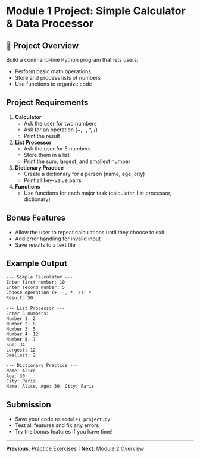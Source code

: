 # Module 1 Project: Simple Calculator & Data Processor

## 🎯 Project Overview
Build a command-line Python program that lets users:
- Perform basic math operations
- Store and process lists of numbers
- Use functions to organize code

## Project Requirements
1. **Calculator**
   - Ask the user for two numbers
   - Ask for an operation (+, -, *, /)
   - Print the result
2. **List Processor**
   - Ask the user for 5 numbers
   - Store them in a list
   - Print the sum, largest, and smallest number
3. **Dictionary Practice**
   - Create a dictionary for a person (name, age, city)
   - Print all key-value pairs
4. **Functions**
   - Use functions for each major task (calculator, list processor, dictionary)

## Bonus Features
- Allow the user to repeat calculations until they choose to exit
- Add error handling for invalid input
- Save results to a text file

## Example Output
```
--- Simple Calculator ---
Enter first number: 10
Enter second number: 5
Choose operation (+, -, *, /): *
Result: 50

--- List Processor ---
Enter 5 numbers:
Number 1: 2
Number 2: 8
Number 3: 5
Number 4: 12
Number 5: 7
Sum: 34
Largest: 12
Smallest: 2

--- Dictionary Practice ---
Name: Alice
Age: 30
City: Paris
Name: Alice, Age: 30, City: Paris
```

## Submission
- Save your code as `module1_project.py`
- Test all features and fix any errors
- Try the bonus features if you have time!

---
**Previous**: [Practice Exercises](./lesson-11-practice-exercises.md) | **Next**: [Module 2 Overview](../module-2-data-structures/README.md)